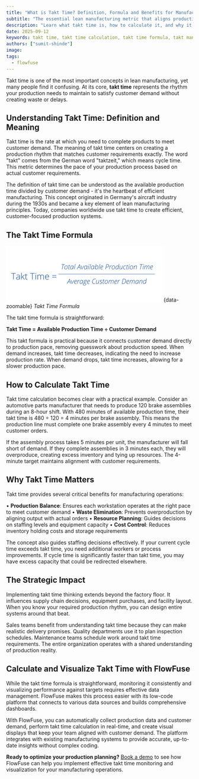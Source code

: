 ```yaml
---
title: "What is Takt Time? Definition, Formula and Benefits for Manufacturing"
subtitle: "The essential lean manufacturing metric that aligns production pace with customer demand"
description: "Learn what takt time is, how to calculate it, and why it's essential for lean manufacturing. Use the simple formula to optimize production pace, reduce waste, and align operations with customer demand."
date: 2025-09-12
keywords: takt time, takt time calculation, takt time formula, takt manufacturing solutions, calculate takt time example, customer takt time, formula of takt time, manufacturing takt time, meaning of takt time, take time lean manufacturing, takt time is, to calculate takt time
authors: ["sumit-shinde"]
image: 
tags:
  - flowfuse
---
```


Takt time is one of the most important concepts in lean manufacturing, yet many people find it confusing. At its core, **takt time** represents the rhythm your production needs to maintain to satisfy customer demand without creating waste or delays.

<!--more-->

## Understanding Takt Time: Definition and Meaning

Takt time is the rate at which you need to complete products to meet customer demand. The meaning of takt time centers on creating a production rhythm that matches customer requirements exactly. The word "takt" comes from the German word "taktzeit," which means cycle time. This metric determines the pace of your production process based on actual customer requirements.

The definition of takt time can be understood as the available production time divided by customer demand - it's the heartbeat of efficient manufacturing. This concept originated in Germany's aircraft industry during the 1930s and became a key element of lean manufacturing principles. Today, companies worldwide use takt time to create efficient, customer-focused production systems.

## The Takt Time Formula

![Takt Time Formula](./images/takt-time-formula.png){data-zoomable}
_Takt Time Formula_

The takt time formula is straightforward:

**Takt Time = Available Production Time ÷ Customer Demand**

This takt formula is practical because it connects customer demand directly to production pace, removing guesswork about production speed. When demand increases, takt time decreases, indicating the need to increase production rate. When demand drops, takt time increases, allowing for a slower production pace.

## How to Calculate Takt Time

Takt time calculation becomes clear with a practical example. Consider an automotive parts manufacturer that needs to produce 120 brake assemblies during an 8-hour shift. With 480 minutes of available production time, their takt time is 480 ÷ 120 = 4 minutes per brake assembly. This means the production line must complete one brake assembly every 4 minutes to meet customer orders.

If the assembly process takes 5 minutes per unit, the manufacturer will fall short of demand. If they complete assemblies in 3 minutes each, they will overproduce, creating excess inventory and tying up resources. The 4-minute target maintains alignment with customer requirements.

## Why Takt Time Matters

Takt time provides several critical benefits for manufacturing operations:

• **Production Balance**: Ensures each workstation operates at the right pace to meet customer demand
• **Waste Elimination**: Prevents overproduction by aligning output with actual orders
• **Resource Planning**: Guides decisions on staffing levels and equipment capacity
• **Cost Control**: Reduces inventory holding costs and storage requirements

The concept also guides staffing decisions effectively. If your current cycle time exceeds takt time, you need additional workers or process improvements. If cycle time is significantly faster than takt time, you may have excess capacity that could be redirected elsewhere.

## The Strategic Impact

Implementing takt time thinking extends beyond the factory floor. It influences supply chain decisions, equipment purchases, and facility layout. When you know your required production rhythm, you can design entire systems around that beat.

Sales teams benefit from understanding takt time because they can make realistic delivery promises. Quality departments use it to plan inspection schedules. Maintenance teams schedule work around takt time requirements. The entire organization operates with a shared understanding of production reality.

## Calculate and Visualize Takt Time with FlowFuse

While the takt time formula is straightforward, monitoring it consistently and visualizing performance against targets requires effective data management. FlowFuse makes this process easier with its low-code platform that connects to various data sources and builds comprehensive dashboards.

With FlowFuse, you can automatically collect production data and customer demand, perform takt time calculation in real-time, and create visual displays that keep your team aligned with customer demand. The platform integrates with existing manufacturing systems to provide accurate, up-to-date insights without complex coding.

**Ready to optimize your production planning?** [Book a demo](/book-demo/) to see how FlowFuse can help you implement effective takt time monitoring and visualization for your manufacturing operations.
